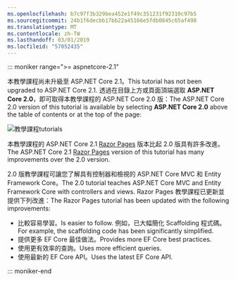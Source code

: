 ```yaml
---
ms.openlocfilehash: b7c97f3b329bea452e1f49c351231f92310c97b5
ms.sourcegitcommit: 24b1f6decbb17bb22a45166e5fdb0845c65af498
ms.translationtype: MT
ms.contentlocale: zh-TW
ms.lasthandoff: 03/01/2019
ms.locfileid: "57052435"
---
```

::: moniker range=">= aspnetcore-2.1"

<span data-ttu-id="ceacb-101">本教學課程尚未升級至 ASP.NET Core 2.1。</span><span class="sxs-lookup"><span data-stu-id="ceacb-101">This tutorial has not been upgraded to ASP.NET Core 2.1.</span></span> <span data-ttu-id="ceacb-102">透過在目錄上方或頁面頂端選取 **ASP.NET Core 2.0**，即可取得本教學課程的 ASP.NET Core 2.0 版：</span><span class="sxs-lookup"><span data-stu-id="ceacb-102">The ASP.NET Core 2.0 version of this tutorial is available by selecting **ASP.NET Core 2.0** above the table of contents or at the top of the page:</span></span>

![<span data-ttu-id="ceacb-103">教學課程</span><span class="sxs-lookup"><span data-stu-id="ceacb-103">tutorials</span></span> ](~//data/ef-rp/read-related-data/_static/2.1.png)

<span data-ttu-id="ceacb-104">本教學課程的 ASP.NET Core 2.1 [Razor Pages](xref:data/ef-rp/intro) 版本比起 2.0 版具有許多改進。</span><span class="sxs-lookup"><span data-stu-id="ceacb-104">The ASP.NET Core 2.1 [Razor Pages](xref:data/ef-rp/intro) version of this tutorial has many improvements over the 2.0 version.</span></span>

<span data-ttu-id="ceacb-105">2.0 版教學課程可讓您了解具有控制器和檢視的 ASP.NET Core MVC 和 Entity Framework Core。</span><span class="sxs-lookup"><span data-stu-id="ceacb-105">The 2.0 tutorial teaches ASP.NET Core MVC and Entity Framework Core with controllers and views.</span></span> <span data-ttu-id="ceacb-106">Razor Pages 教學課程已更新並提供下列改進：</span><span class="sxs-lookup"><span data-stu-id="ceacb-106">The Razor Pages tutorial has been updated with the following improvements:</span></span>

* <span data-ttu-id="ceacb-107">比較容易學習。</span><span class="sxs-lookup"><span data-stu-id="ceacb-107">Is easier to follow.</span></span> <span data-ttu-id="ceacb-108">例如，已大幅簡化 Scaffolding 程式碼。</span><span class="sxs-lookup"><span data-stu-id="ceacb-108">For example, the scaffolding code has been significantly simplified.</span></span>
* <span data-ttu-id="ceacb-109">提供更多 EF Core 最佳做法。</span><span class="sxs-lookup"><span data-stu-id="ceacb-109">Provides more EF Core best practices.</span></span>
* <span data-ttu-id="ceacb-110">使用更有效率的查詢。</span><span class="sxs-lookup"><span data-stu-id="ceacb-110">Uses more efficient queries.</span></span>
* <span data-ttu-id="ceacb-111">使用最新的 EF Core API。</span><span class="sxs-lookup"><span data-stu-id="ceacb-111">Uses the latest EF Core API.</span></span>

::: moniker-end
